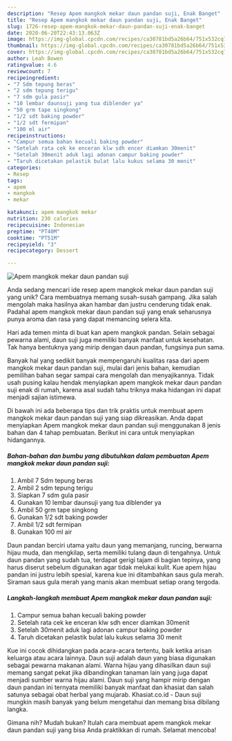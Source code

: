 ```yaml
---
description: "Resep Apem mangkok mekar daun pandan suji, Enak Banget"
title: "Resep Apem mangkok mekar daun pandan suji, Enak Banget"
slug: 1726-resep-apem-mangkok-mekar-daun-pandan-suji-enak-banget
date: 2020-06-20T22:43:13.063Z
image: https://img-global.cpcdn.com/recipes/ca30781bd5a26b64/751x532cq70/apem-mangkok-mekar-daun-pandan-suji-foto-resep-utama.jpg
thumbnail: https://img-global.cpcdn.com/recipes/ca30781bd5a26b64/751x532cq70/apem-mangkok-mekar-daun-pandan-suji-foto-resep-utama.jpg
cover: https://img-global.cpcdn.com/recipes/ca30781bd5a26b64/751x532cq70/apem-mangkok-mekar-daun-pandan-suji-foto-resep-utama.jpg
author: Leah Bowen
ratingvalue: 4.6
reviewcount: 7
recipeingredient:
- "7 Sdm tepung beras"
- "2 sdm tepung terigu"
- "7 sdm gula pasir"
- "10 lembar daunsuji yang tua diblender ya"
- "50 grm tape singkong"
- "1/2 sdt baking powder"
- "1/2 sdt fermipan"
- "100 ml air"
recipeinstructions:
- "Campur semua bahan kecuali baking powder"
- "Setelah rata cek ke enceran klw sdh encer diamkan 30menit"
- "Setelah 30menit aduk lagi adonan campur baking powder"
- "Taruh dicetakan pelastik bulat lalu kukus selama 30 menit"
categories:
- Resep
tags:
- apem
- mangkok
- mekar

katakunci: apem mangkok mekar 
nutrition: 230 calories
recipecuisine: Indonesian
preptime: "PT40M"
cooktime: "PT51M"
recipeyield: "3"
recipecategory: Dessert

---
```



![Apem mangkok mekar daun pandan suji](https://img-global.cpcdn.com/recipes/ca30781bd5a26b64/751x532cq70/apem-mangkok-mekar-daun-pandan-suji-foto-resep-utama.jpg)

Anda sedang mencari ide resep apem mangkok mekar daun pandan suji yang unik? Cara membuatnya memang susah-susah gampang. Jika salah mengolah maka hasilnya akan hambar dan justru cenderung tidak enak. Padahal apem mangkok mekar daun pandan suji yang enak seharusnya punya aroma dan rasa yang dapat memancing selera kita.

Hari ada temen minta di buat kan apem mangkok pandan. Selain sebagai pewarna alami, daun suji juga memiliki banyak manfaat untuk kesehatan. Tak hanya bentuknya yang mirip dengan daun pandan, fungsinya pun sama.

Banyak hal yang sedikit banyak mempengaruhi kualitas rasa dari apem mangkok mekar daun pandan suji, mulai dari jenis bahan, kemudian pemilihan bahan segar sampai cara mengolah dan menyajikannya. Tidak usah pusing kalau hendak menyiapkan apem mangkok mekar daun pandan suji enak di rumah, karena asal sudah tahu triknya maka hidangan ini dapat menjadi sajian istimewa.


Di bawah ini ada beberapa tips dan trik praktis untuk membuat apem mangkok mekar daun pandan suji yang siap dikreasikan. Anda dapat menyiapkan Apem mangkok mekar daun pandan suji menggunakan 8 jenis bahan dan 4 tahap pembuatan. Berikut ini cara untuk menyiapkan hidangannya.

<!--inarticleads1-->

##### Bahan-bahan dan bumbu yang dibutuhkan dalam pembuatan Apem mangkok mekar daun pandan suji:

1. Ambil 7 Sdm tepung beras
1. Ambil 2 sdm tepung terigu
1. Siapkan 7 sdm gula pasir
1. Gunakan 10 lembar daunsuji yang tua diblender ya
1. Ambil 50 grm tape singkong
1. Gunakan 1/2 sdt baking powder
1. Ambil 1/2 sdt fermipan
1. Gunakan 100 ml air


Daun pandan berciri utama yaitu daun yang memanjang, runcing, berwarna hijau muda, dan mengkilap, serta memiliki tulang daun di tengahnya. Untuk daun pandan yang sudah tua, terdapat gerigi tajam di bagian tepinya, yang harus diserut sebelum digunakan agar tidak melukai kulit. Kue apem hijau pandan ini justru lebih spesial, karena kue ini ditambahkan saus gula merah. Siraman saus gula merah yang manis akan membuat setiap orang tergoda. 

<!--inarticleads2-->

##### Langkah-langkah membuat Apem mangkok mekar daun pandan suji:

1. Campur semua bahan kecuali baking powder
1. Setelah rata cek ke enceran klw sdh encer diamkan 30menit
1. Setelah 30menit aduk lagi adonan campur baking powder
1. Taruh dicetakan pelastik bulat lalu kukus selama 30 menit


Kue ini cocok dihidangkan pada acara-acara tertentu, baik ketika arisan keluarga atau acara lainnya. Daun suji adalah daun yang biasa digunakan sebagai pewarna makanan alami. Warna hijau yang dihasilkan daun suji memang sangat pekat jika dibandingkan tanaman lain yang juga dapat menjadi sumber warna hijau alami. Daun suji yang hampir mirip dengan daun pandan ini ternyata memiliki banyak manfaat dan khasiat dan salah satunya sebagai obat herbal yang mujarab. Khasiat.co.id - Daun suji mungkin masih banyak yang belum mengetahui dan memang bisa dibilang langka. 

Gimana nih? Mudah bukan? Itulah cara membuat apem mangkok mekar daun pandan suji yang bisa Anda praktikkan di rumah. Selamat mencoba!
